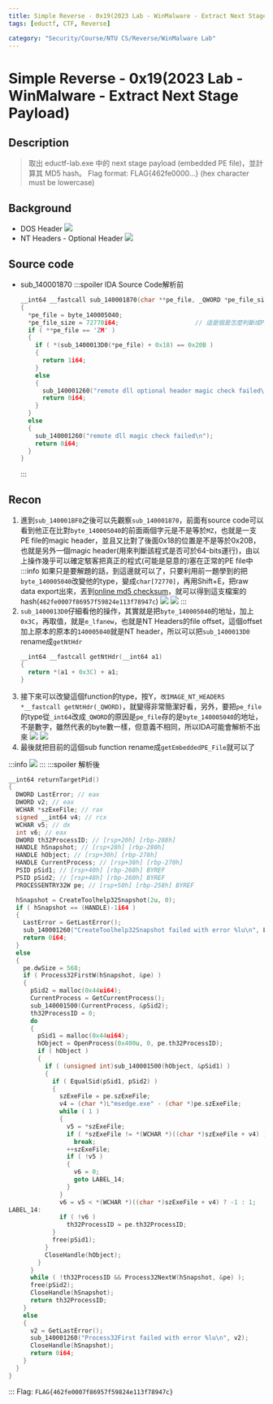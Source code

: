 ```yaml
---
title: Simple Reverse - 0x19(2023 Lab - WinMalware - Extract Next Stage Payload)
tags: [eductf, CTF, Reverse]

category: "Security/Course/NTU CS/Reverse/WinMalware Lab"
---
```


# Simple Reverse - 0x19(2023 Lab - WinMalware - Extract Next Stage Payload)
<!-- more -->

## Description
> 取出 eductf-lab.exe 中的 next stage payload (embedded PE file)，並計算其 MD5 hash。
> Flag format: FLAG{462fe0000...} (hex character must be lowercase)

## Background
* DOS Header
    ![](https://hackmd.io/_uploads/HJ9P9gpfp.png)
* NT Headers - Optional Header
    ![](https://hackmd.io/_uploads/SkjNqeazT.png)

## Source code
* sub_140001870
    :::spoiler IDA Source Code解析前
    ```cpp
    __int64 __fastcall sub_140001870(char **pe_file, _QWORD *pe_file_size)
    {
      *pe_file = byte_140005040;
      *pe_file_size = 72770i64;                     // 這是個是怎麼判斷成PE size我也不知道
      if ( **pe_file == 'ZM' )
      {
        if ( *(sub_1400013D0(*pe_file) + 0x18) == 0x20B )
        {
          return 1i64;
        }
        else
        {
          sub_140001260("remote dll optional header magic check failed\n");
          return 0i64;
        }
      }
      else
      {
        sub_140001260("remote dll magic check failed\n");
        return 0i64;
      }
    }
    ```
    :::

## Recon
1. 進到`sub_140001BF0`之後可以先觀察`sub_140001870`，前面有source code可以看到他正在比對`byte_140005040`的前面兩個字元是不是等於`MZ`，也就是一支PE file的magic header，並且又比對了後面0x18的位置是不是等於0x20B，也就是另外一個magic header(用來判斷該程式是否可於64-bits運行)，由以上操作幾乎可以確定駭客把真正的程式(可能是惡意的)塞在正常的PE file中
    :::info
    如果只是要解題的話，到這邊就可以了，只要利用前一題學到的把`byte_140005040`改變他的type，變成`char[72770]`，再用Shift+E，把raw data export出來，丟到[online md5 checksum](https://emn178.github.io/online-tools/md5_checksum.html)，就可以得到這支檔案的hash(`462fe0007f86957f59824e113f78947c`)
    ![](https://hackmd.io/_uploads/SJoeiepGT.png)
    ![](https://hackmd.io/_uploads/rk7SigpGp.png)
    :::
2. `sub_1400013D0`仔細看他的操作，其實就是把`byte_140005040`的地址，加上`0x3C`，再取值，就是`e_lfanew`，也就是NT Headers的file offset，這個offset加上原本的原本的`140005040`就是NT header，所以可以把`sub_1400013D0` rename成`getNtHdr`
    ```cpp
    __int64 __fastcall getNtHdr(__int64 a1)
    {
      return *(a1 + 0x3C) + a1;
    }
    ```
3. 接下來可以改變這個function的type，按Y，`改IMAGE_NT_HEADERS *__fastcall getNtHdr(_QWORD)`，就變得非常簡潔好看，另外，要把`pe_file`的type從`_int64`改成`_QWORD`的原因是`pe_file`存的是`byte_140005040`的地址，不是數字，雖然代表的byte數一樣，但意義不相同，所以IDA可能會解析不出來
    ![](https://hackmd.io/_uploads/ryHl0gaG6.png)
    ![](https://hackmd.io/_uploads/rJniAlaM6.png)
4. 最後就把目前的這個sub function rename成`getEmbeddedPE_File`就可以了

:::info
![](https://hackmd.io/_uploads/HJaNxWpzp.png)
:::
:::spoiler 解析後
```cpp
__int64 returnTargetPid()
{
  DWORD LastError; // eax
  DWORD v2; // eax
  WCHAR *szExeFile; // rax
  signed __int64 v4; // rcx
  WCHAR v5; // dx
  int v6; // eax
  DWORD th32ProcessID; // [rsp+20h] [rbp-288h]
  HANDLE hSnapshot; // [rsp+28h] [rbp-280h]
  HANDLE hObject; // [rsp+30h] [rbp-278h]
  HANDLE CurrentProcess; // [rsp+38h] [rbp-270h]
  PSID pSid1; // [rsp+40h] [rbp-268h] BYREF
  PSID pSid2; // [rsp+48h] [rbp-260h] BYREF
  PROCESSENTRY32W pe; // [rsp+50h] [rbp-258h] BYREF

  hSnapshot = CreateToolhelp32Snapshot(2u, 0);
  if ( hSnapshot == (HANDLE)-1i64 )
  {
    LastError = GetLastError();
    sub_140001260("CreateToolhelp32Snapshot failed with error %lu\n", LastError);
    return 0i64;
  }
  else
  {
    pe.dwSize = 568;
    if ( Process32FirstW(hSnapshot, &pe) )
    {
      pSid2 = malloc(0x44ui64);
      CurrentProcess = GetCurrentProcess();
      sub_140001500(CurrentProcess, &pSid2);
      th32ProcessID = 0;
      do
      {
        pSid1 = malloc(0x44ui64);
        hObject = OpenProcess(0x400u, 0, pe.th32ProcessID);
        if ( hObject )
        {
          if ( (unsigned int)sub_140001500(hObject, &pSid1) )
          {
            if ( EqualSid(pSid1, pSid2) )
            {
              szExeFile = pe.szExeFile;
              v4 = (char *)L"msedge.exe" - (char *)pe.szExeFile;
              while ( 1 )
              {
                v5 = *szExeFile;
                if ( *szExeFile != *(WCHAR *)((char *)szExeFile + v4) )
                  break;
                ++szExeFile;
                if ( !v5 )
                {
                  v6 = 0;
                  goto LABEL_14;
                }
              }
              v6 = v5 < *(WCHAR *)((char *)szExeFile + v4) ? -1 : 1;
LABEL_14:
              if ( !v6 )
                th32ProcessID = pe.th32ProcessID;
            }
            free(pSid1);
          }
          CloseHandle(hObject);
        }
      }
      while ( !th32ProcessID && Process32NextW(hSnapshot, &pe) );
      free(pSid2);
      CloseHandle(hSnapshot);
      return th32ProcessID;
    }
    else
    {
      v2 = GetLastError();
      sub_140001260("Process32First failed with error %lu\n", v2);
      CloseHandle(hSnapshot);
      return 0i64;
    }
  }
}
```
:::
Flag: `FLAG{462fe0007f86957f59824e113f78947c}`